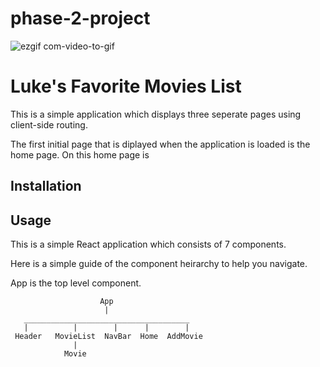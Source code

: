 # phase-2-project

![ezgif com-video-to-gif](https://user-images.githubusercontent.com/107516857/218320983-d52ee587-58b1-4440-a090-c5221d2b618d.gif)

# Luke's Favorite Movies List
This is a simple application which displays three seperate pages using client-side routing. 

The first initial page that is diplayed when the application is loaded is the home page. On this home page is 

                
                
## Installation


## Usage

This is a simple React application which consists of 7 components. 

Here is a simple guide of the component heirarchy to help you navigate.

App is the top level component.

                        App
                         |
       _____________________________________                  
       |          |        |      |        |
     Header   MovieList  NavBar  Home  AddMovie
                  |
                Movie




